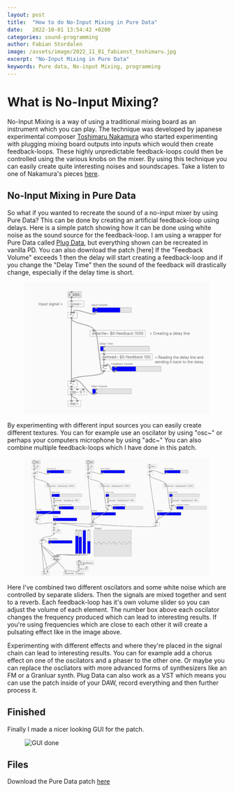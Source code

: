 ```yaml
---
layout: post
title:  "How to do No-Input Mixing in Pure Data"
date:   2022-10-01 13:54:42 +0200
categories: sound-programming
author: Fabian Stordalen
image: /assets/image/2022_11_01_fabianst_toshimaru.jpg
excerpt: "No-Input Mixing in Pure Data"
keywords: Pure data, No-input Mixing, programming 
---
```


# What is No-Input Mixing?

No-Input Mixing is a way of using a traditional mixing board as an instrument which you can play. The technique was developed by japanese experimental composer [Toshimaru Nakamura](http://www.toshimarunakamura.com/bio) who started experimenting with plugging mixing board outputs into inputs which would then create feedback-loops. These highly unpredictable feedback-loops could then be controlled using the various knobs on the mixer. By using this technique you can easily create quite interesting noises and soundscapes. Take a listen to one of Nakamura's pieces [here](https://www.youtube.com/watch?v=nN3WqRs60BY).

## No-Input Mixing in Pure Data
So what if you wanted to recreate the sound of a no-input mixer by using Pure Data? This can be done by creating an artificial feedback-loop using delays. Here is a simple patch showing how it can be done using white noise as the sound source for the feedback-loop. I am using a wrapper for Pure Data called [Plug Data](https://puredata.info/downloads/PlugData), but everything shown can be recreated in vanilla PD. You can also download the patch [here] If the "Feedback Volume" exceeds 1 then the delay will start creating a feedback-loop and if you change the "Delay Time" then the sound of the feedback will drastically change, especially if the delay time is short. <figure style="float: none">
   <img src="/assets/image/2022_11_01_fabianst_feedbackloop.png"  title="Feedback Loop" width="auto" max-height="600px" />
</figure>
By experimenting with different input sources you can easily create different textures. You can for example use an oscilator by using "osc~" or perhaps your computers microphone by using "adc~" You can also combine multiple feedback-loops which I have done in this patch. 
<figure style="float: none">
   <img src="/assets/image/2022_11_01_fabianst_bigfeedbackloop.png"  title="Feedback Loop" width="auto" max-height="600px" />
</figure>

Here I've combined two different oscilators and some white noise which are controlled by separate sliders. Then the signals are mixed together and sent to a reverb. Each feedback-loop has it's own volume slider so you can adjust the volume of each element. The number box above each oscilator changes the frequency produced which can lead to interesting results. If you're using frequencies which are close to each other it will create a pulsating effect like in the image above.

Experimenting with different effects and where they're placed in the signal chain can lead to interesting results. You can for example add a chorus effect on one of the oscilators and a phaser to the other one. Or maybe you can replace the oscliators with more advanced forms of synthesizers like an FM or a Granluar synth. Plug Data can also work as a VST which means you can use the patch inside of your DAW, record everything and then further process it.

## Finished 
Finally I made a nicer looking GUI for the patch.

<figure style="float: none">
   <img src="https://www.uio.no/english/studies/programmes/mct-master/blog/assets/image/2022_09_12_fabianst_mixerdone.png"  title="GUI done" width="auto" max-height="600px" />
</figure>

## Files

Download the Pure Data patch [here](https://github.com/FabianStord/PD_noinputmixer)
